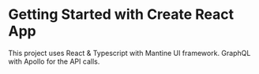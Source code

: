 # Getting Started with Create React App

This project uses React & Typescript with Mantine UI framework. GraphQL with Apollo for the API calls.